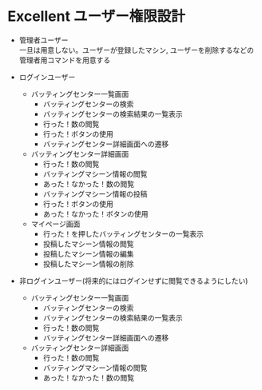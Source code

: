 # Excellent ユーザー権限設計
- 管理者ユーザー  
  一旦は用意しない。ユーザーが登録したマシン, ユーザーを削除するなどの管理者用コマンドを用意する

- ログインユーザー
  - バッティングセンター一覧画面
    - バッティングセンターの検索
    - バッティングセンターの検索結果の一覧表示
    - 行った！数の閲覧
    - 行った！ボタンの使用
    - バッティングセンター詳細画面への遷移
  - バッティングセンター詳細画面
    - 行った！数の閲覧
    - バッティングマシーン情報の閲覧
    - あった！なかった！数の閲覧
    - バッティングマシーン情報の投稿
    - 行った！ボタンの使用
    - あった！なかった！ボタンの使用
  - マイページ画面
    - 行った！を押したバッティングセンターの一覧表示
    - 投稿したマシーン情報の閲覧
    - 投稿したマシーン情報の編集
    - 投稿したマシーン情報の削除

- 非ログインユーザー(将来的にはログインせずに閲覧できるようにしたい)
  - バッティングセンター一覧画面
    - バッティングセンターの検索
    - バッティングセンターの検索結果の一覧表示
    - 行った！数の閲覧
    - バッティングセンター詳細画面への遷移
  - バッティングセンター詳細画面
    - 行った！数の閲覧
    - バッティングマシーン情報の閲覧
    - あった！なかった！数の閲覧
